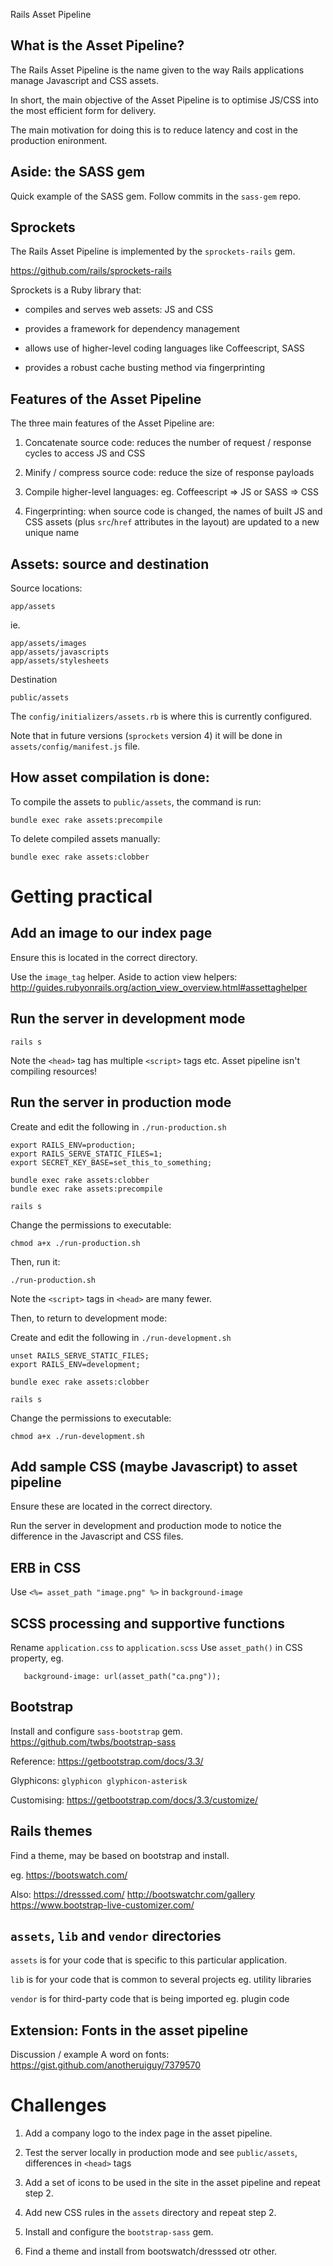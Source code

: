 Rails Asset Pipeline

What is the Asset Pipeline?
-----------------

The Rails Asset Pipeline is the name given to the way Rails applications manage Javascript and CSS assets.

In short, the main objective of the Asset Pipeline is to optimise JS/CSS into the most efficient form for delivery.

The main motivation for doing this is to reduce latency and cost in the production enironment.


Aside: the SASS gem
---------

Quick example of the SASS gem.
Follow commits in the `sass-gem` repo.

Sprockets
----------

The Rails Asset Pipeline is implemented by the `sprockets-rails` gem.

https://github.com/rails/sprockets-rails

Sprockets is a Ruby library that:

* compiles and serves web assets: JS and CSS

* provides a framework for dependency management

* allows use of higher-level coding languages like Coffeescript, SASS

* provides a robust cache busting method via fingerprinting


Features of the Asset Pipeline
-------------------

The three main features of the Asset Pipeline are:

1. Concatenate source code: reduces the number of request / response cycles to access JS and CSS

2. Minify / compress source code: reduce the size of response payloads

3. Compile higher-level languages: eg. Coffeescript => JS or SASS => CSS

4. Fingerprinting: when source code is changed, the names of built JS and CSS assets (plus `src`/`href` attributes in the layout) are updated to a new unique name


Assets: source and destination
--------------

Source locations:

```
app/assets
```

ie.

```
app/assets/images
app/assets/javascripts
app/assets/stylesheets
```

Destination

```
public/assets
```

The `config/initializers/assets.rb` is where this is currently configured.

Note that in future versions (`sprockets` version 4) it will be done in `assets/config/manifest.js` file.  


How asset compilation is done:
--------------

To compile the assets to `public/assets`, the command is run:

```
bundle exec rake assets:precompile
```

To delete compiled assets manually:
```
bundle exec rake assets:clobber
```


Getting practical
============

Add an image to our index page
-----------

Ensure this is located in the correct directory.

Use the `image_tag` helper.
Aside to action view helpers:
http://guides.rubyonrails.org/action_view_overview.html#assettaghelper


Run the server in development mode
----------------

```
rails s
```

Note the `<head>` tag has multiple `<script>` tags etc.
Asset pipeline isn't compiling resources!

Run the server in production mode
--------------
Create and edit the following in `./run-production.sh`

```
export RAILS_ENV=production; 
export RAILS_SERVE_STATIC_FILES=1; 
export SECRET_KEY_BASE=set_this_to_something;

bundle exec rake assets:clobber
bundle exec rake assets:precompile

rails s
```

Change the permissions to executable:
```
chmod a+x ./run-production.sh
```
Then, run it: 
```
./run-production.sh
```


Note the `<script>` tags in `<head>` are many fewer. 

Then, to return to development mode:


Create and edit the following in `./run-development.sh`

```
unset RAILS_SERVE_STATIC_FILES; 
export RAILS_ENV=development; 

bundle exec rake assets:clobber

rails s
```
Change the permissions to executable:
```
chmod a+x ./run-development.sh
```

Add sample CSS (maybe Javascript) to asset pipeline
--------------

Ensure these are located in the correct directory.


Run the server in development and production mode to notice the difference in the Javascript and CSS files.


ERB in CSS
-------

Use `<%= asset_path "image.png" %>` in `background-image` 

SCSS processing and supportive functions
--------
Rename `application.css` to `application.scss` 
Use `asset_path()` in CSS property, eg.
```
   background-image: url(asset_path("ca.png"));
```



Bootstrap
--------

Install and configure `sass-bootstrap` gem.
https://github.com/twbs/bootstrap-sass

Reference: 
https://getbootstrap.com/docs/3.3/

Glyphicons:
`glyphicon glyphicon-asterisk`

Customising: 
https://getbootstrap.com/docs/3.3/customize/

Rails themes
---------
Find a theme, may be based on bootstrap and install.

eg.
https://bootswatch.com/

Also:
https://dresssed.com/
http://bootswatchr.com/gallery
https://www.bootstrap-live-customizer.com/


`assets`, `lib` and `vendor` directories
----------

`assets` is for your code that is specific to this particular application.

`lib` is for your code that is common to several projects eg. utility libraries

`vendor` is for third-party code that is being imported eg. plugin code

Extension: Fonts in the asset pipeline
-----------

Discussion / example
A word on fonts: https://gist.github.com/anotheruiguy/7379570


Challenges
============

1. Add a company logo to the index page in the asset pipeline.

2. Test the server locally in production mode and see `public/assets`, differences in `<head>` tags

3. Add a set of icons to be used in the site in the asset pipeline and repeat step 2.

4. Add new CSS rules in the `assets` directory and repeat step 2.

5. Install and configure the `bootstrap-sass` gem.

6. Find a theme and install from bootswatch/dresssed otr other.



